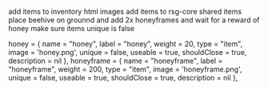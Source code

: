 add items to inventory html images
add items to rsg-core shared items 
place beehive on grounnd and add 2x honeyframes and wait for a reward of honey 
make sure items unique is false 

honey  = { name = "honey", label = "honey", weight = 20, type = "item", image = 'honey.png', unique = false, useable = true, shouldClose = true, description = nil },
	honeyframe    = { name = "honeyframe", label = "honeyframe", weight = 200, type = "item", image = 'honeyframe.png', unique = false, useable = true, shouldClose = true, description = nil },
